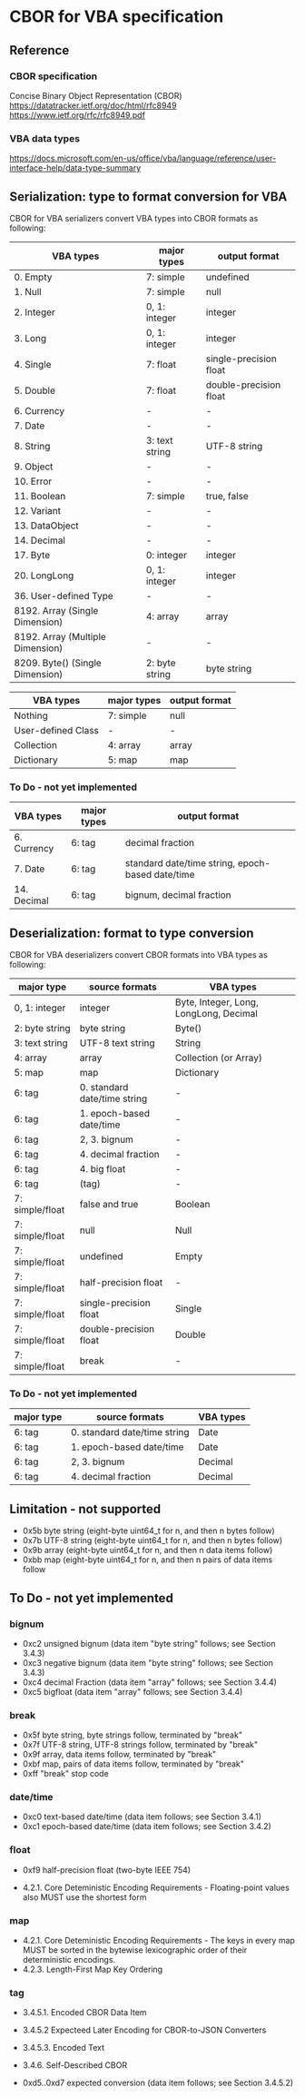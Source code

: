 # CBOR for VBA specification

## Reference

### CBOR specification

Concise Binary Object Representation (CBOR)
https://datatracker.ietf.org/doc/html/rfc8949
https://www.ietf.org/rfc/rfc8949.pdf

### VBA data types

https://docs.microsoft.com/en-us/office/vba/language/reference/user-interface-help/data-type-summary

## Serialization: type to format conversion for VBA

CBOR for VBA serializers convert VBA types into CBOR formats as following:

VBA types                        | major types    | output format
-------------------------------- | -------------- | ------------------------------------------------
0. Empty                         | 7: simple      | undefined
1. Null                          | 7: simple      | null
2. Integer                       | 0, 1: integer  | integer
3. Long                          | 0, 1: integer  | integer
4. Single                        | 7: float       | single-precision float
5. Double                        | 7: float       | double-precision float
6. Currency                      | -              | -
7. Date                          | -              | -
8. String                        | 3: text string | UTF-8 string
9. Object                        | -              | -
10. Error                        | -              | -
11. Boolean                      | 7: simple      | true, false
12. Variant                      | -              | -
13. DataObject                   | -              | -
14. Decimal                      | -              | -
17. Byte                         | 0: integer     | integer
20. LongLong                     | 0, 1: integer  | integer
36. User-defined Type            | -              | -
8192. Array (Single Dimension)   | 4: array       | array
8192. Array (Multiple Dimension) | -              | -
8209. Byte() (Single Dimension)  | 2: byte string | byte string

VBA types                  | major types  | output format
-------------------------- | ------------ | -------------
Nothing                    | 7: simple    | null
User-defined Class         | -            | -
Collection                 | 4: array     | array
Dictionary                 | 5: map       | map

### To Do - not yet implemented

VBA types                        | major types    | output format
-------------------------------- | -------------- | ------------------------------------------------
6. Currency                      | 6: tag         | decimal fraction
7. Date                          | 6: tag         | standard date/time string, epoch-based date/time
14. Decimal                      | 6: tag         | bignum, decimal fraction

## Deserialization: format to type conversion

CBOR for VBA deserializers convert CBOR formats into VBA types as following:

major type        | source formats               | VBA types
----------------- | ---------------------------- | --------------------------------------
0, 1: integer     | integer                      | Byte, Integer, Long, LongLong, Decimal
2: byte string    | byte string                  | Byte()
3: text string    | UTF-8 text string            | String
4: array          | array                        | Collection (or Array)
5: map            | map                          | Dictionary
6: tag            | 0. standard date/time string | -
6: tag            | 1. epoch-based date/time     | -
6: tag            | 2, 3. bignum                 | -
6: tag            | 4. decimal fraction          | -
6: tag            | 4. big float                 | -
6: tag            | (tag)                        | -
7: simple/float   | false and true               | Boolean
7: simple/float   | null                         | Null
7: simple/float   | undefined                    | Empty
7: simple/float   | half-precision float         | -
7: simple/float   | single-precision float       | Single
7: simple/float   | double-precision float       | Double
7: simple/float   | break                        | -

### To Do - not yet implemented

major type        | source formats               | VBA types
----------------- | ---------------------------- | --------------------------------------
6: tag            | 0. standard date/time string | Date
6: tag            | 1. epoch-based date/time     | Date
6: tag            | 2, 3. bignum                 | Decimal
6: tag            | 4. decimal fraction          | Decimal

## Limitation - not supported

* 0x5b byte string (eight-byte uint64_t for n, and then n bytes follow)
* 0x7b UTF-8 string (eight-byte uint64_t for n, and then n bytes follow)
* 0x9b array (eight-byte uint64_t for n, and then n data items follow)
* 0xbb map (eight-byte uint64_t for n, and then n pairs of data items follow

## To Do - not yet implemented

### bignum

* 0xc2 unsigned bignum (data item "byte string" follows; see Section 3.4.3)
* 0xc3 negative bignum (data item "byte string" follows; see Section 3.4.3)
* 0xc4 decimal Fraction (data item "array" follows; see Section 3.4.4)
* 0xc5 bigfloat (data item "array" follows; see Section 3.4.4)

### break

* 0x5f byte string, byte strings follow, terminated by "break"
* 0x7f UTF-8 string, UTF-8 strings follow, terminated by "break"
* 0x9f array, data items follow, terminated by "break"
* 0xbf map, pairs of data items follow, terminated by "break"
* 0xff "break" stop code

### date/time

* 0xc0 text-based date/time (data item follows; see Section 3.4.1)
* 0xc1 epoch-based date/time (data item follows; see Section 3.4.2)

### float

* 0xf9 half-precision float (two-byte IEEE 754)

* 4.2.1. Core Deteministic Encoding Requirements - Floating-point values also MUST use the shortest form

### map

* 4.2.1. Core Deteministic Encoding Requirements - The keys in every map MUST be sorted in the bytewise lexicographic order of their deterministic encodings.
* 4.2.3. Length-First Map Key Ordering

### tag

* 3.4.5.1. Encoded CBOR Data Item
* 3.4.5.2 Expecteed Later Encoding for CBOR-to-JSON Converters
* 3.4.5.3. Encoded Text
* 3.4.6. Self-Described CBOR

* 0xd5..0xd7 expected conversion (data item follows; see Section 3.4.5.2)

